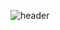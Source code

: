 ![header](https://capsule-render.vercel.app/api?type=cylinder&color=gradient&theme=gruvbox_light&height=100&section=header&text=Welcome%20to%20smilehee18%20profile!&desc=&fontSize=50)


